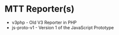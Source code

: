 # MTT Reporter(s)

* v3php - Old V3 Reporter in PHP
* js-proto-v1 - Version 1 of the JavaScript Prototype

